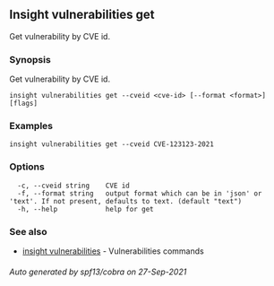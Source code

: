 ## Insight vulnerabilities get

Get vulnerability by CVE id.

### Synopsis

Get vulnerability by CVE id.

```
insight vulnerabilities get --cveid <cve-id> [--format <format>] [flags]
```

### Examples

```
insight vulnerabilities get --cveid CVE-123123-2021
```

### Options

```
  -c, --cveid string    CVE id
  -f, --format string   output format which can be in 'json' or 'text'. If not present, defaults to text. (default "text")
  -h, --help            help for get
```

### See also

* [insight vulnerabilities](insight_vulnerabilities.md)	 - Vulnerabilities commands

###### Auto generated by spf13/cobra on 27-Sep-2021

